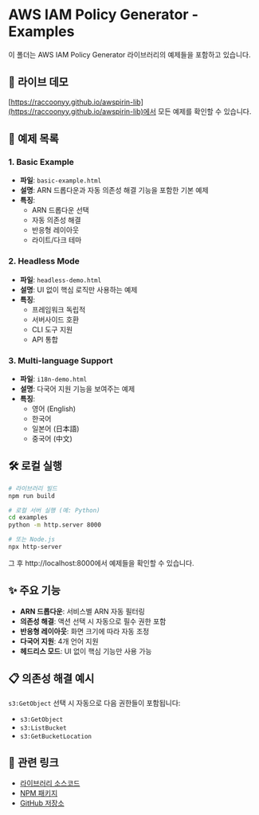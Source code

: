 # AWS IAM Policy Generator - Examples

이 폴더는 AWS IAM Policy Generator 라이브러리의 예제들을 포함하고 있습니다.

## 🚀 라이브 데모

[https://raccoonyy.github.io/awspirin-lib](https://raccoonyy.github.io/awspirin-lib)에서 모든 예제를 확인할 수 있습니다.

## 📱 예제 목록

### 1. Basic Example
- **파일**: `basic-example.html`
- **설명**: ARN 드롭다운과 자동 의존성 해결 기능을 포함한 기본 예제
- **특징**:
  - ARN 드롭다운 선택
  - 자동 의존성 해결
  - 반응형 레이아웃
  - 라이트/다크 테마

### 2. Headless Mode
- **파일**: `headless-demo.html`  
- **설명**: UI 없이 핵심 로직만 사용하는 예제
- **특징**:
  - 프레임워크 독립적
  - 서버사이드 호환
  - CLI 도구 지원
  - API 통합

### 3. Multi-language Support
- **파일**: `i18n-demo.html`
- **설명**: 다국어 지원 기능을 보여주는 예제
- **특징**:
  - 영어 (English)
  - 한국어
  - 일본어 (日本語)
  - 중국어 (中文)

## 🛠️ 로컬 실행

```bash
# 라이브러리 빌드
npm run build

# 로컬 서버 실행 (예: Python)
cd examples
python -m http.server 8000

# 또는 Node.js
npx http-server
```

그 후 http://localhost:8000에서 예제들을 확인할 수 있습니다.

## ✨ 주요 기능

- **ARN 드롭다운**: 서비스별 ARN 자동 필터링
- **의존성 해결**: 액션 선택 시 자동으로 필수 권한 포함
- **반응형 레이아웃**: 화면 크기에 따라 자동 조정
- **다국어 지원**: 4개 언어 지원
- **헤드리스 모드**: UI 없이 핵심 기능만 사용 가능

## 📋 의존성 해결 예시

`s3:GetObject` 선택 시 자동으로 다음 권한들이 포함됩니다:
- `s3:GetObject`
- `s3:ListBucket`  
- `s3:GetBucketLocation`

## 🔗 관련 링크

- [라이브러리 소스코드](../)
- [NPM 패키지](https://www.npmjs.com/package/@awspirin/awspirin-lib)
- [GitHub 저장소](https://github.com/raccoonyy/awspirin-lib)